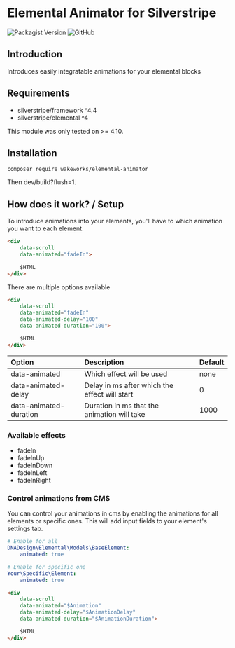 # Elemental Animator for Silverstripe

![Packagist Version](https://img.shields.io/packagist/v/WakeWorks/elemental-animator?style=flat-square)
![GitHub](https://img.shields.io/github/license/WakeWorks/elemental-animator?style=flat-square)

## Introduction

Introduces easily integratable animations for your elemental blocks

## Requirements

* silverstripe/framework ^4.4
* silverstripe/elemental ^4

This module was only tested on >= 4.10.

## Installation

```
composer require wakeworks/elemental-animator
```

Then dev/build?flush=1.

## How does it work? / Setup

To introduce animations into your elements, you'll have to which animation you want to each element.

```html
<div
    data-scroll
    data-animated="fadeIn">

    $HTML
</div>
```

There are multiple options available

```html
<div
    data-scroll
    data-animated="fadeIn"
    data-animated-delay="100"
    data-animated-duration="100">

    $HTML
</div>
```

| Option                    | Description                                   | Default |
| :---                      | :---                                          | :--- |
| data-animated             | Which effect will be used                     | none   |
| data-animated-delay       | Delay in ms after which the effect will start | 0 |
| data-animated-duration    | Duration in ms that the animation will take   | 1000 |

### Available effects
* fadeIn
* fadeInUp
* fadeInDown
* fadeInLeft
* fadeInRight

### Control animations from CMS
You can control your animations in cms by enabling the animations for all elements or specific ones. This will add input fields to your element's settings tab.

```yaml
# Enable for all
DNADesign\Elemental\Models\BaseElement:
    animated: true

# Enable for specific one
Your\Specific\Element:
    animated: true
```

```html
<div
    data-scroll
    data-animated="$Animation"
    data-animated-delay="$AnimationDelay"
    data-animated-duration="$AnimationDuration">

    $HTML
</div>
```